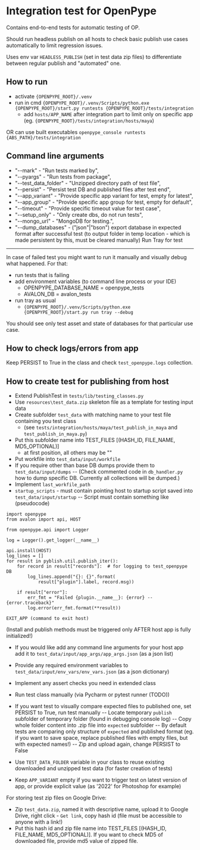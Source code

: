 Integration test for OpenPype
=============================
Contains end-to-end tests for automatic testing of OP.

Should run headless publish on all hosts to check basic publish use cases automatically
to limit regression issues.

Uses env var `HEADLESS_PUBLISH` (set in test data zip files) to differentiate between regular publish
and "automated" one.

How to run
----------
- activate `{OPENPYPE_ROOT}/.venv`
- run in cmd
`{OPENPYPE_ROOT}/.venv/Scripts/python.exe {OPENPYPE_ROOT}/start.py runtests {OPENPYPE_ROOT}/tests/integration`
  - add `hosts/APP_NAME` after integration part to limit only on specific app (eg. `{OPENPYPE_ROOT}/tests/integration/hosts/maya`)

OR can use built executables
`openpype_console runtests {ABS_PATH}/tests/integration`

Command line arguments
----------------------
 - "--mark" - "Run tests marked by",
 - "--pyargs" - "Run tests from package",
 - "--test_data_folder" - "Unzipped directory path of test file",
 - "--persist" - "Persist test DB and published files after test end",
 - "--app_variant" - "Provide specific app variant for test, empty for latest",
 - "--app_group" - "Provide specific app group for test, empty for default",
 - "--timeout" - "Provide specific timeout value for test case",
 - "--setup_only" - "Only create dbs, do not run tests",
 - "--mongo_url" - "MongoDB for testing.",
 - "--dump_databases" - ("json"|"bson") export database in expected format after successful test (to output folder in temp location - which is made persistent by this, must be cleared manually)
Run Tray for test
-----------------
In case of failed test you might want to run it manually and visually debug what happened.
For that:
- run tests that is failing
- add environment variables (to command line process or your IDE)
  - OPENPYPE_DATABASE_NAME = openpype_tests
  - AVALON_DB = avalon_tests
- run tray as usual
  - `{OPENPYPE_ROOT}/.venv/Scripts/python.exe {OPENPYPE_ROOT}/start.py run tray --debug`

You should see only test asset and state of databases for that particular use case.

How to check logs/errors from app
--------------------------------
Keep PERSIST to True in the class and check `test_openpype.logs` collection.

How to create test for publishing from host
------------------------------------------
- Extend PublishTest in `tests/lib/testing_classes.py`
- Use `resources\test_data.zip` skeleton file as a template for testing input data
- Create subfolder `test_data` with matching name to your test file containing you test class
  - (see `tests/integration/hosts/maya/test_publish_in_maya` and `test_publish_in_maya.py`)
- Put this subfolder name into TEST_FILES [(HASH_ID, FILE_NAME, MD5_OPTIONAL)]
  - at first position, all others may be ""
- Put workfile into `test_data/input/workfile`
- If you require other than base DB dumps provide them to `test_data/input/dumps`
-- (Check commented code in `db_handler.py` how to dump specific DB. Currently all collections will be dumped.)
- Implement `last_workfile_path`
- `startup_scripts` - must contain pointing host to startup script saved into `test_data/input/startup`
  -- Script must contain something like (pseudocode)
```
import openpype
from avalon import api, HOST

from openpype.api import Logger

log = Logger().get_logger(__name__)

api.install(HOST)
log_lines = []
for result in pyblish.util.publish_iter():
    for record in result["records"]:  # for logging to test_openpype DB
        log_lines.append("{}: {}".format(
            result["plugin"].label, record.msg))

    if result["error"]:
        err_fmt = "Failed {plugin.__name__}: {error} -- {error.traceback}"
        log.error(err_fmt.format(**result))

EXIT_APP (command to exit host)
```
(Install and publish methods must be triggered only AFTER host app is fully initialized!)
- If you would like add any command line arguments for your host app add it to `test_data/input/app_args/app_args.json` (as a json list)
- Provide any required environment variables to `test_data/input/env_vars/env_vars.json` (as a json dictionary)
- Implement any assert checks you need in extended class
- Run test class manually (via Pycharm or pytest runner (TODO))
- If you want test to visually compare expected files to published one, set PERSIST to True, run test manually
  -- Locate temporary `publish` subfolder of temporary folder (found in debugging console log)
  -- Copy whole folder content into .zip file into `expected` subfolder
  -- By default tests are comparing only structure of `expected` and published format (eg. if you want to save space, replace published files with empty files, but with expected names!)
  -- Zip and upload again, change PERSIST to False

- Use `TEST_DATA_FOLDER` variable in your class to reuse existing downloaded and unzipped test data (for faster creation of tests)
- Keep `APP_VARIANT` empty if you want to trigger test on latest version of app, or provide explicit value (as '2022' for Photoshop for example)

For storing test zip files on Google Drive:
- Zip `test_data.zip`, named it with descriptive name, upload it to Google Drive, right click - `Get link`, copy hash id (file must be accessible to anyone with a link!)
- Put this hash id and zip file name into TEST_FILES [(HASH_ID, FILE_NAME, MD5_OPTIONAL)]. If you want to check MD5 of downloaded
file, provide md5 value of zipped file.
